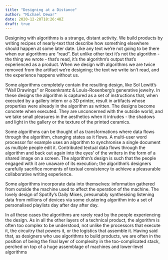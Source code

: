 ```yaml
---
title: "Designing at a Distance"
author: "Michael Dewar"
date: 2020-12-28T18:26:48Z
draft: true
--- 
```


Designing with algorithms is a strange, distant activity. We build products by writing recipes of nearly-text that describe how something elsewhere should happen at some later date. Like any text we’re not going to be there when our algorithms are “read”. But unlike other text it’s not the algorithm - the thing we wrote - that’s read, it’s the algorithm’s output that’s experienced as a product. When we design with algorithms we are twice removed from the artifact we’re designing; the text we write isn’t read, and the experience happens without us.   

Some algorithms completely contain the resulting design, like Sol Lewitt’s “Wall Drawings” or Rosenkrantz & Louis-Rosenberg’s generative jewelry. In these designs the algorithm is captured as a set of instructions that, when executed by a gallery intern or a 3D printer, result in artifacts whose properties were already in the algorithm as written. The designs become concrete when executed. They are unconcerned with the outside world, and we take small pleasures in the aesthetics when it intrudes - the shadows and light in the gallery or the texture of the printed ceramics. 

Some algorithms can be thought of as transformations where data flows through the algorithm, changing states as it flows. A multi-user word processor for example uses an algorithm to synchronise a single document as multiple people edit it. Contributed textual data flows through the algorithm and back out again into the eyes’ of the writers in the form of a shared image on a screen. The algorithm’s design is such that the people engaged with it are unaware of its execution; the algorithm’s designers carefully sacrifice moments of textual consistency to achieve a pleasurable collaborative writing experience. 

Some algorithms incorporate data into themselves: information gathered from outside the machine used to affect the operation of the machine. The lovely design of Spotify’s Daily Mixes, presumably synthesising listening data from millions of devices via some clustering algorithm into a set of personalised playlists day after day after day. 

In all these cases the algorithms are rarely read by the people experiencing the design. As in all the other layers of a technical product, the algorithm is often too complex to be understood, not unlike the processors that execute it, the circuitry that powers it, or the logistics that assemble it. Having said that, as designers who use algorithms to build products, we are often in the position of being the final layer of complexity in the too-complicated stack, perched on top of a huge assemblage of machines and lower-level algorithms

